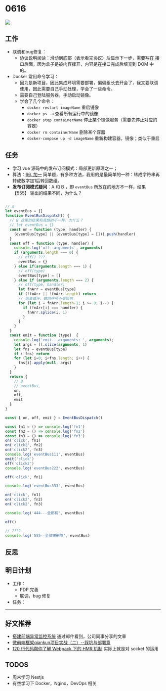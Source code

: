
# 0616

![](http://h2.ioliu.cn/bing/LakeKochelsee_ZH-CN0004970986_1920x1080.jpg)

## 工作

- 联调和bug修复：
  - 协议说明阅读：滑动到底部（表示看完协议）后显示下一步，需要写在 接口后面，因为盒子是被内容撑开，内容是在接口完成后填充到 DOM 中的。
- Docker 常用命令学习：
  - 因为是新项目，因此集成环境需要部署，偏偏组长去开会了，我又要联调使用，因此需要自己手动处理，学会了一些命令。
  - 需要自己登陆服务器，手动启动镜像。
  - 学会了几个命令：
    - `docker restart imageName` 重启镜像
    - `docker ps -a` 查看所有运行中的镜像
    - `docker stop containerName` 停止某个镜像服务（需要先停止对应的容器）
    - `docker rm containerName`  删除某个容器
    - `docker-compose up -d imageName` 重新构建容器，镜像；类似于重启

## 任务

- 学习 vue 源码中的发布订阅模式：局部更新原理之一；
- 算法：[66. 加一](https://leetcode-cn.com/problems/plus-one/) 简单题，有多种方法，我用的是最简单的一种：转成字符串再转成数字加1后转回数组。
- **发布订阅模式疑问**：A 和 B ，即 `eventBus` 所放在的地方不一样，结果 【555】 输出的结果不同，为什么？

```javascript

// A
let eventBus = {}
function EventBusDispatch() {
  // B 这里的结果和我想的不一样，为什么？
  // let eventBus = {}
  const on = function (type, handler) {
    (eventBus[type] || (eventBus[type] = [])).push(handler)
  }
  const off = function (type, handler) {
    console.log('off--arguments', arguments)
    if (arguments.length === 0) {
      // off() ???
      eventBus = {}
    } else if(arguments.length === 1) {
      // off(type)
      eventBus[type] = []
    } else if (arguments.length === 2) {
      // off(type, handler)
      let fnArr = eventBus[type]
      if (!fnArr || !fnArr.length) return
      // 倒着循环，数组序号不受影响
      for (let i = fnArr.length-1; i >= 0; i--) {
        if (fnArr[i] === handler) {
          fnArr.splice(i, 1)
        }
      }
    }
  }
  const emit = function (type)  {
    console.log('emit---arguments: ', arguments);
    let args = [].slice(arguments, 1)
    let fns = eventBus[type]
    if (!fns) return
    for (let i=0; i<fns.length; i++) {
      fns[i].apply(null, args)
    }
  }
  return {
    // B
    // eventBus,
    on,
    off,
    emit
  }
}

const { on, off, emit } = EventBusDispatch()

const fn1 = () => console.log('fn1')
const fn2 = () => console.log('fn2')
const fn3 = () => console.log('fn3')
on('click', fn1)
on('click2', fn2)
on('click2', fn3)
console.log('eventBus111', eventBus)
emit('click')
off('click2')
console.log('eventBus222', eventBus)

off('click', fn1)

console.log('eventBus333', eventBus)

on('click', fn1)
on('click2', fn2)
on('click2', fn3)

console.log('444---全都有', eventBus)

off()

// ????
console.log('555--全部被删除', eventBus)

```



## 反思

## 明日计划

- 工作：
  - PDP 完善
  - 联调，bug 修复
- 任务：

---

## 好文推荐

- [搭建前端异常监控系统](https://juejin.cn/post/6967152411542552607) 通过邮件看到，公司同事分享的文章
- [微前端框架qiankun项目实战（二）--踩坑与部署篇](https://mp.weixin.qq.com/s/zBBpZNOU_ewd2U_szE5OBA)
- [120 行代码帮你了解 Webpack 下的 HMR 机制](https://mp.weixin.qq.com/s/2b995bDgDurZYIfvdEkLBg) 实际上就是对 socket 的运用

## TODOS

- 周末学习 Nestjs
- 有空学习下 Docker，Nginx，DevOps 相关